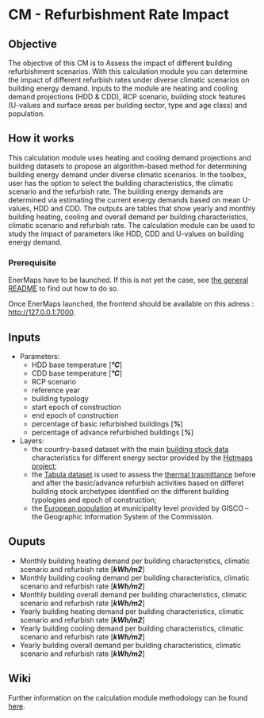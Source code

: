 # CM - Refurbishment Rate Impact

## Objective

The objective of this CM is to Assess the impact of different building refurbishment scenarios​. With this calculation module you can determine the impact of different refurbish rates under diverse climatic scenarios on building energy demand. Inputs to the module are heating and cooling demand projections (HDD & CDD), RCP scenario, building stock features (U-values and surface areas per building sector, type and age class) and population.

## How it works

This calculation module uses heating and cooling demand projections and building datasets to propose an algorithm-based method for determining building energy demand under diverse climatic scenarios. In the toolbox, user has the option to select the building characteristics, the climatic scenario and the refurbish rate. The building energy demands are determined via estimating the current energy demands based on mean U-values, HDD and CDD. The outputs are tables that show yearly and monthly building heating, cooling and overall demand per building characteristics, climatic scenario and refurbish rate. The calculation module can be used to study the impact of parameters like HDD, CDD and U-values on building energy demand.

### Prerequisite

EnerMaps have to be launched.
If this is not yet the case, see [the general README](../../README.md) to find out how to do so.

Once EnerMaps launched, the frontend should be available on this adress : http://127.0.0.1:7000.

## Inputs

- Parameters:
  - HDD base temperature [_**°C**_]
  - CDD base temperature [_**°C**_]
  - RCP scenario
  - reference year
  - building typology
  - start epoch of construction
  - end epoch of construction
  - percentage of basic refurbished buildings [_**%**_]
  - percentage of advance refurbished buildings [_**%**_]
- Layers:
  - the country-based dataset with the main [building stock data](https://gitlab.com/hotmaps/building-stock/) characteristics for different energy sector provided by the [Hotmaps project](https://www.hotmaps-project.eu/);
  - the [Tabula dataset](https://webtool.building-typology.eu/) is used to assess the [thermal trasmittance](https://gitlab.inf.unibz.it/URS/enermaps/tabula) before and after the basic/advance refurbish activities based on differet building stock archetypes identified on the different building typologies and epoch of construction;
  - the [European population](https://ec.europa.eu/eurostat/web/gisco/geodata/reference-data/administrative-units-statistical-units/lau) at municipality level provided by GISCO – the Geographic Information System of the Commission.


## Ouputs

* Monthly building heating demand per building characteristics, climatic scenario and refurbish rate [_**kWh/m2**_]
* Monthly building cooling demand per building characteristics, climatic scenario and refurbish rate [_**kWh/m2**_]
* Monthly building overall demand per building characteristics, climatic scenario and refurbish rate [_**kWh/m2**_]
* Yearly building heating demand per building characteristics, climatic scenario and refurbish rate [_**kWh/m2**_]
* Yearly building cooling demand per building characteristics, climatic scenario and refurbish rate [_**kWh/m2**_]
* Yearly building overall demand per building characteristics, climatic scenario and refurbish rate [_**kWh/m2**_]

## Wiki

Further information on the calculation module methodology can be found [here](https://enermaps-wiki.herokuapp.com/en/Refurbish.md).